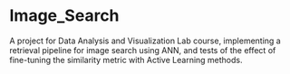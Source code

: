 # Image_Search
A project for Data Analysis and Visualization Lab course, implementing a retrieval pipeline for image search using ANN, and tests of the effect of fine-tuning the similarity metric with Active Learning methods.
